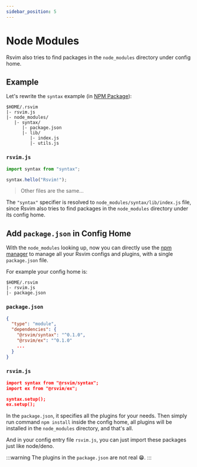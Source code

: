 ```yaml
---
sidebar_position: 5
---
```


# Node Modules

Rsvim also tries to find packages in the `node_modules` directory under config home.

## Example

Let's rewrite the `syntax` example (in [NPM Package](./npm_package.md#example)):

```
$HOME/.rsvim
|- rsvim.js
|- node_modules/
   |- syntax/
      |- package.json
      |- lib/
         |- index.js
         |- utils.js
```

### `rsvim.js`

```javascript {1}
import syntax from "syntax";

syntax.hello("Rsvim!");
```

> Other files are the same...

The `"syntax"` specifier is resolved to `node_modules/syntax/lib/index.js` file, since Rsvim also tries to find packages in the `node_modules` directory under its config home.

## Add `package.json` in Config Home

With the `node_modules` looking up, now you can directly use the [npm manager](https://nodejs.org/en/learn/getting-started/an-introduction-to-the-npm-package-manager) to manage all your Rsvim configs and plugins, with a single `package.json` file.

For example your config home is:

```
$HOME/.rsvim
|- rsvim.js
|- package.json
```

### `package.json`

```json
{
  "type": "module",
  "dependencies": {
    "@rsvim/syntax": "^0.1.0",
    "@rsvim/ex": "^0.1.0"
    ...
  }
}
```

### `rsvim.js`

```json
import syntax from "@rsvim/syntax";
import ex from "@rsvim/ex";

syntax.setup();
ex.setup();
```

In the `package.json`, it specifies all the plugins for your needs. Then simply run command `npm install` inside the config home, all plugins will be installed in the `node_modules` directory, and that's all.

And in your config entry file `rsvim.js`, you can just import these packages just like node/deno.

:::warning
The plugins in the `package.json` are not real 😁.
:::
